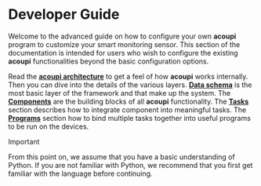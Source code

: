# Developer Guide

Welcome to the advanced guide on how to configure your own  **acoupi** program to customize your smart monitoring sensor. This section of the documentation is intended for users who wish to configure the existing **acoupi** functionalities beyond the basic configuration options.

Read the [**acoupi architecture**](/docs/developer_guide/architecture.md) to get a feel of how **acoupi** works internally. Then you can dive into the details of the various layers. [**Data schema**](/docs/developer_guide/data_schema.md) is the most basic layer of the framework and that make up the system. The [**Components**](/docs/developer_guide/components.md) are the building blocks of all **acoupi** functionality. The [**Tasks**](/docs/developer_guide/tasks.md) section describes how to integrate component into meaningful tasks. The [**Programs**](/docs/developer_guide/programs.md) section how
to bind multiple tasks together into useful programs to be run on the devices.

> [!IMPORTANT]
> From this point on, we assume that you have a basic understanding of Python. If you are not familiar with Python, we recommend that you first get familiar with the language before continuing.
